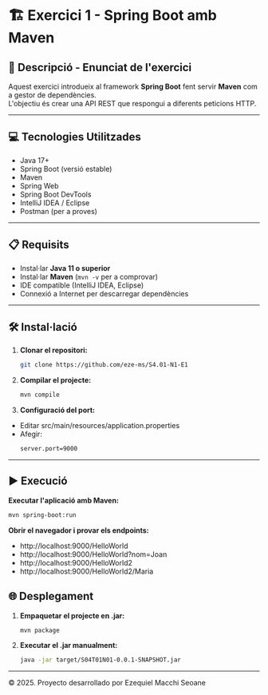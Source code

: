 # 🏗️ Exercici 1 - Spring Boot amb Maven

## 📄 Descripció - Enunciat de l'exercici
Aquest exercici introdueix al framework **Spring Boot** fent servir **Maven** com a gestor de dependències.  
L'objectiu és crear una API REST que respongui a diferents peticions HTTP.

---

## 💻 Tecnologies Utilitzades
- Java 17+
- Spring Boot (versió estable)
- Maven
- Spring Web
- Spring Boot DevTools
- IntelliJ IDEA / Eclipse
- Postman (per a proves)

---

## 📋 Requisits
- Instal·lar **Java 11 o superior**
- Instal·lar **Maven** (`mvn -v` per a comprovar)
- IDE compatible (IntelliJ IDEA, Eclipse)
- Connexió a Internet per descarregar dependències

---

## 🛠️ Instal·lació
1. **Clonar el repositori:**
   ```sh
   git clone https://github.com/eze-ms/S4.01-N1-E1
   
2. **Compilar el projecte:**
    ```sh
   mvn compile
   
3. **Configuració del port:**
- Editar src/main/resources/application.properties
- Afegir:
    ```sh
  server.port=9000
---
## ▶️ Execució
**Executar l'aplicació amb Maven:**
```sh
mvn spring-boot:run
```

**Obrir el navegador i provar els endpoints:**
- http://localhost:9000/HelloWorld
- http://localhost:9000/HelloWorld?nom=Joan
- http://localhost:9000/HelloWorld2
- http://localhost:9000/HelloWorld2/Maria

## 🌐 Desplegament
1. **Empaquetar el projecte en .jar:**
    ```sh
   mvn package
   
2. **Executar el .jar manualment:**
    ```sh
   java -jar target/S04T01N01-0.0.1-SNAPSHOT.jar

---
© 2025. Proyecto desarrollado por Ezequiel Macchi Seoane
   


